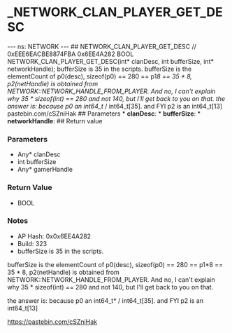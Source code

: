 # _NETWORK_CLAN_PLAYER_GET_DESC

--- ns: NETWORK --- ## NETWORK_CLAN_PLAYER_GET_DESC  // 0xEEE6EACBE8874FBA 0x6EE4A282 BOOL NETWORK_CLAN_PLAYER_GET_DESC(int* clanDesc, int bufferSize, int* networkHandle);  bufferSize is 35 in the scripts. bufferSize is the elementCount of p0(desc), sizeof(p0) == 280 == p1*8 == 35 * 8, p2(netHandle) is obtained from NETWORK::NETWORK_HANDLE_FROM_PLAYER.  And no, I can't explain why 35 * sizeof(int) == 280 and not 140, but I'll get back to you on that. the answer is: because p0 an int64_t* / int64_t[35].  and FYI p2 is an int64_t[13] pastebin.com/cSZniHak  ## Parameters * **clanDesc**: * **bufferSize**: * **networkHandle**:  ## Return value

### Parameters
* Any* clanDesc
* int bufferSize
* Any* gamerHandle

### Return Value
* BOOL

### Notes
* AP Hash: 0x0x6EE4A282
* Build: 323
* bufferSize is 35 in the scripts.

bufferSize is the elementCount of p0(desc), sizeof(p0) == 280 == p1*8 == 35 * 8, p2(netHandle) is obtained from NETWORK::NETWORK_HANDLE_FROM_PLAYER.  And no, I can't explain why 35 * sizeof(int) == 280 and not 140, but I'll get back to you on that.

the answer is: because p0 an int64_t* / int64_t[35].  and FYI p2 is an int64_t[13]

https://pastebin.com/cSZniHak


